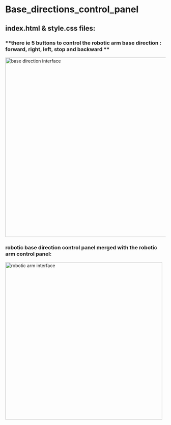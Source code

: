 
# Base_directions_control_panel

## index.html & style.css files:
### **there ie 5 buttons to control the robotic arm base direction : forward, right, left, stop and backward **

<img width="562" alt="base direction interface " src="https://user-images.githubusercontent.com/85778891/123819044-25118800-d902-11eb-9a73-f0a8a4d15542.png">


### **robotic base direction control panel merged with the robotic arm control panel:**
<img width="493" alt="robotic arm interface " src="https://user-images.githubusercontent.com/85778891/123818714-e380dd00-d901-11eb-8bfe-6223fecbb0cb.png"> 




